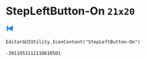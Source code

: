 # StepLeftButton-On `21x20`
<img src="/img/StepLeftButton-On.png" width=21 height=20>

``` CSharp
EditorGUIUtility.IconContent("StepLeftButton-On")
```
```
-2011953112110610501
```
